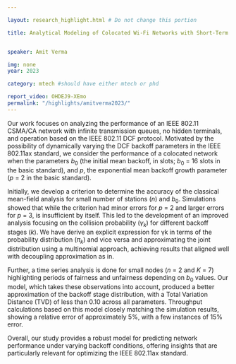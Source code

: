 ```yaml
---

layout: research_highlight.html # Do not change this portion

title: Analytical Modeling of Colocated Wi-Fi Networks with Short-Term Unfairness


speaker: Amit Verma

img: none
year: 2023

category: mtech #should have either mtech or phd

report_video: OHDEJ9-XEmo
permalink: "/highlights/amitverma2023/" 
---
```


Our work focuses on analyzing the performance of an IEEE 802.11 CSMA/CA network with infinite transmission queues, no hidden terminals, and operation based on the IEEE 802.11 DCF protocol. Motivated by the possibility of dynamically varying the DCF backoff parameters in the IEEE 802.11ax standard, we consider the performance of a colocated network when the parameters $b_0$ (the initial mean backoff, in slots; $b_0$ = 16 slots in the basic standard), and $p$, the exponential mean backoff growth parameter ($p$ = 2 in the basic standard).

Initially, we develop a criterion to determine the accuracy of the classical mean-field analysis for small number of stations ($n$) and $b_0$. Simulations showed that while the criterion had minor errors for $p$ = 2 and larger errors for $p$ = 3, is insufficient by itself. This led to the development of an improved analysis focusing on the collision probability ($\gamma_k$) for different backoff stages ($k$). We have derive an explicit expression for γk in terms of the probability distribution ($\pi_k$) and vice versa and approximating the joint distribution using a multinomial approach, achieving results that aligned well with decoupling approximation as in.

Further, a time series analysis is done for small nodes ($n$ = 2 and $K$ = 7) highlighting periods of fairness and unfairness depending on $b_0$ values. Our model, which takes these observations into account, produced a better approximation of the backoff stage distribution, with a Total Variation Distance (TVD) of less than 0.10 across all parameters. Throughput calculations based on this model closely matching the simulation results, showing a relative error of approximately 5%, with a few instances of 15% error.

Overall, our study provides a robust model for predicting network performance under varying backoff conditions, offering insights that are particularly relevant for optimizing the IEEE 802.11ax standard.
